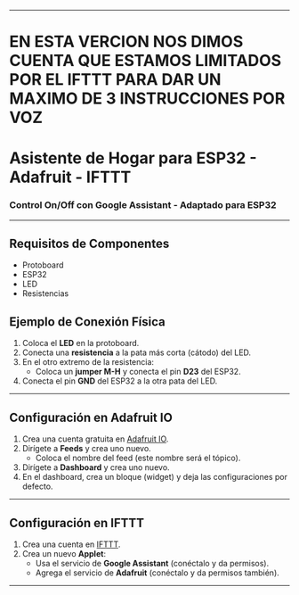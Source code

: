 
---
# EN ESTA VERCION NOS DIMOS CUENTA QUE ESTAMOS LIMITADOS POR EL IFTTT PARA DAR UN MAXIMO DE 3 INSTRUCCIONES POR VOZ
# Asistente de Hogar para ESP32 - Adafruit - IFTTT

### Control On/Off con Google Assistant - Adaptado para ESP32

---

## Requisitos de Componentes

- Protoboard
- ESP32
- LED
- Resistencias

## Ejemplo de Conexión Física

1. Coloca el **LED** en la protoboard.
2. Conecta una **resistencia** a la pata más corta (cátodo) del LED.
3. En el otro extremo de la resistencia:
   - Coloca un **jumper M-H** y conecta el pin **D23** del ESP32.
4. Conecta el pin **GND** del ESP32 a la otra pata del LED.

---


## Configuración en Adafruit IO

1. Crea una cuenta gratuita en [Adafruit IO](https://io.adafruit.com/).
2. Dirígete a **Feeds** y crea uno nuevo.
   - Coloca el nombre del feed (este nombre será el tópico).
3. Dirígete a **Dashboard** y crea uno nuevo.
4. En el dashboard, crea un bloque (widget) y deja las configuraciones por defecto.

---

## Configuración en IFTTT

1. Crea una cuenta en [IFTTT](https://ifttt.com/).
2. Crea un nuevo **Applet**:
   - Usa el servicio de **Google Assistant** (conéctalo y da permisos).
   - Agrega el servicio de **Adafruit** (conéctalo y da permisos también).

---

